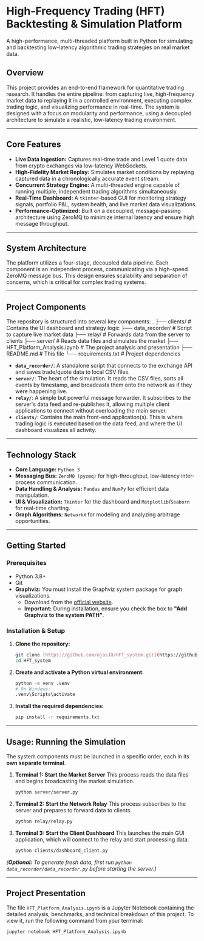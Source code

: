 # High-Frequency Trading (HFT) Backtesting & Simulation Platform

A high-performance, multi-threaded platform built in Python for simulating and backtesting low-latency algorithmic trading strategies on real market data.



## Overview

This project provides an end-to-end framework for quantitative trading research. It handles the entire pipeline: from capturing live, high-frequency market data to replaying it in a controlled environment, executing complex trading logic, and visualizing performance in real-time. The system is designed with a focus on modularity and performance, using a decoupled architecture to simulate a realistic, low-latency trading environment.

---

## Core Features

-   **Live Data Ingestion:** Captures real-time trade and Level 1 quote data from crypto exchanges via low-latency WebSockets.
-   **High-Fidelity Market Replay:** Simulates market conditions by replaying captured data in a chronologically accurate event stream.
-   **Concurrent Strategy Engine:** A multi-threaded engine capable of running multiple, independent trading algorithms simultaneously.
-   **Real-Time Dashboard:** A `tkinter`-based GUI for monitoring strategy signals, portfolio P&L, system health, and live market data visualizations.
-   **Performance-Optimized:** Built on a decoupled, message-passing architecture using ZeroMQ to minimize internal latency and ensure high message throughput.

---

## System Architecture

The platform utilizes a four-stage, decoupled data pipeline. Each component is an independent process, communicating via a high-speed ZeroMQ message bus. This design ensures scalability and separation of concerns, which is critical for complex trading systems.



---

## Project Components

The repository is structured into several key components:
.
├── clients/                       # Contains the UI dashboard and strategy logic
├── data_recorder/                 # Script to capture live market data
├── relay/                         # Forwards data from the server to clients
├── server/                        # Reads data files and simulates the market
├── HFT_Platform_Analysis.ipynb    # The project analysis and presentation
├── README.md                      # This file
└── requirements.txt               # Project dependencies


-   **`data_recorder/`**: A standalone script that connects to the exchange API and saves trade/quote data to local CSV files.
-   **`server/`**: The heart of the simulation. It reads the CSV files, sorts all events by timestamp, and broadcasts them onto the network as if they were happening live.
-   **`relay/`**: A simple but powerful message forwarder. It subscribes to the server's data feed and re-publishes it, allowing multiple client applications to connect without overloading the main server.
-   **`clients/`**: Contains the main front-end application(s). This is where trading logic is executed based on the data feed, and where the UI dashboard visualizes all activity.

---

## Technology Stack

-   **Core Language:** `Python 3`
-   **Messaging Bus:** `ZeroMQ (pyzmq)` for high-throughput, low-latency inter-process communication.
-   **Data Handling & Analysis:** `Pandas` and `NumPy` for efficient data manipulation.
-   **UI & Visualization:** `Tkinter` for the dashboard and `Matplotlib`/`Seaborn` for real-time charting.
-   **Graph Algorithms:** `NetworkX` for modeling and analyzing arbitrage opportunities.

---

## Getting Started

### Prerequisites

-   Python 3.8+
-   Git
-   **Graphviz:** You must install the Graphviz system package for graph visualizations.
    -   Download from the [official website](https://graphviz.org/download/).
    -   **Important:** During installation, ensure you check the box to **"Add Graphviz to the system PATH"**.

### Installation & Setup

1.  **Clone the repository:**
    ```bash
    git clone [https://github.com/ojasJO/HFT_system.git](https://github.com/ojasJO/HFT_system.git)
    cd HFT_system
    ```

2.  **Create and activate a Python virtual environment:**
    ```bash
    python -m venv .venv
    # On Windows:
    .venv\Scripts\activate
    ```

3.  **Install the required dependencies:**
    ```bash
    pip install -r requirements.txt
    ```

---

## Usage: Running the Simulation

The system components must be launched in a specific order, each in its **own separate terminal**.

1.  **Terminal 1: Start the Market Server**
    This process reads the data files and begins broadcasting the market simulation.
    ```bash
    python server/server.py
    ```

2.  **Terminal 2: Start the Network Relay**
    This process subscribes to the server and prepares to forward data to clients.
    ```bash
    python relay/relay.py
    ```

3.  **Terminal 3: Start the Client Dashboard**
    This launches the main GUI application, which will connect to the relay and start processing data.
    ```bash
    python clients/dashboard_client.py
    ```

*(**Optional:** To generate fresh data, first run `python data_recorder/data_recorder.py` before starting the server.)*

---

## Project Presentation

The file `HFT_Platform_Analysis.ipynb` is a Jupyter Notebook containing the detailed analysis, benchmarks, and technical breakdown of this project. To view it, run the following command from your terminal:
```bash
jupyter notebook HFT_Platform_Analysis.ipynb

